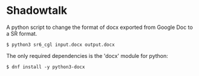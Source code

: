 Shadowtalk
====

A python script to change the format of docx exported from Google Doc to a SR format.

    $ python3 sr6_cgl input.docx output.docx

The only required dependencies is the 'docx' module for python:

    $ dnf install -y python3-docx


